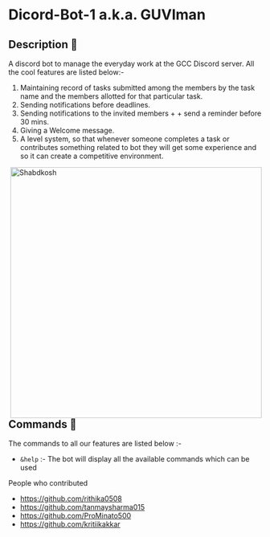 # Dicord-Bot-1 a.k.a. **GUVIman**
 
## Description 💭
A discord bot to manage the everyday work at the GCC Discord server. All the cool features are listed below:- 

1. Maintaining record of tasks submitted among the members by the task name and the members allotted for that particular task.
2. Sending notifications before deadlines.
3. Sending notifications to the invited members + +  send a reminder before 30 mins.
4. Giving a Welcome message.
5. A level system, so that whenever someone completes a task or contributes something related to bot they will get some experience and so it can create a competitive environment.

<a href="https://discord.com/api/oauth2/authorize?client_id=858522982322274374&permissions=8&scope=bot"><img align="right" width="500" height="500" title="Shabdkosh" src="https://github.com/Guvi-CodeCamp-SRM/Dicord-Bot-1/blob/main/Guviman_logo.png"/><a>

## Commands 👀
The commands to all our features are listed below :-

* `&help` :- The bot will display all the available commands which can be used 

People who contributed

* https://github.com/rithika0508
* https://github.com/tanmaysharma015
* https://github.com/ProMinato500
* https://github.com/kritiikakkar
